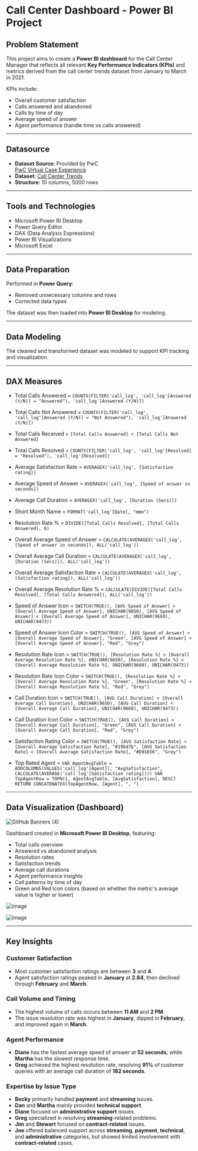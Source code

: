 # Call Center Dashboard - Power BI Project

## Problem Statement

This project aims to create a **Power BI dashboard** for the Call Center Manager that reflects all relevant **Key Performance Indicators (KPIs)** and metrics derived from the call center trends dataset from January to March in 2021.

KPIs include:
- Overall customer satisfaction
- Calls answered and abandoned
- Calls by time of day
- Average speed of answer
- Agent performance (handle time vs calls answered)

---

## Datasource

- **Dataset Source**: Provided by PwC  
  [PwC Virtual Case Experience](https://www.pwc.ch/en/careers-with-pwc/students/virtual-case-experience.html)
- **Dataset**: 
 [Call Center Trends](https://github.com/SagnikKundu07/Call-Centre-Dashboard---Power-BI-Project/blob/main/Call-Center-Dataset.xlsx)
- **Structure**: 10 columns, 5000 rows

---

## Tools and Technologies

- Microsoft Power BI Desktop
- Power Query Editor
- DAX (Data Analysis Expressions)
- Power BI Visualizations
- Microsoft Excel

---

## Data Preparation

Performed in **Power Query**:
- Removed unnecessary columns and rows
- Corrected data types

The dataset was then loaded into **Power BI Desktop** for modeling.

---

## Data Modeling

The cleaned and transformed dataset was modeled to support KPI tracking and visualization.

---

## DAX Measures

- Total Calls Answered = `COUNTX(FILTER('call_log', 'call_log'[Answered (Y/N)] = "Answered"), 'call_log'[Answered (Y/N)])`

- Total Calls Not Answered = `COUNTX(FILTER('call_log', 'call_log'[Answered (Y/N)] = "Not Answered"), 'call_log'[Answered (Y/N)])`

- Total Calls Received = `[Total Calls Answered] + [Total Calls Not Answered]`

- Total Calls Resolved = `COUNTX(FILTER('call_log', 'call_log'[Resolved] = "Resolved"), 'call_log'[Resolved])`

- Average Satisfaction Rate = `AVERAGEX('call_log', [Satisfaction rating])`

- Average Speed of Answer = `AVERAGEX('call_log', [Speed of answer in seconds])`

- Average Call Duration = `AVERAGEX('call_log', [Duration (Secs)])`

- Short Month Name = `FORMAT('call_log'[Date], "mmm")`

- Resolution Rate % = `DIVIDE([Total Calls Resolved], [Total Calls Answered], 0)`

- Overall Average Speed of Answer = `CALCULATE(AVERAGEX('call_log', [Speed of answer in seconds]), ALL('call_log'))`

- Overall Average Call Duration = `CALCULATE(AVERAGEX('call_log', [Duration (Secs)]), ALL('call_log'))`

- Overall Average Satisfaction Rate = `CALCULATE(AVERAGEX('call_log', [Satisfaction rating]), ALL('call_log'))`

- Overall Average Resolution Rate % = `CALCULATE(DIVIDE([Total Calls Resolved], [Total Calls Answered]), ALL('call_log'))`

- Speed of Answer Icon = `SWITCH(TRUE(), [AVG Speed of Answer] > [Overall Average Speed of Answer], UNICHAR(9650), [AVG Speed of Answer] < [Overall Average Speed of Answer], UNICHAR(9660), UNICHAR(9473))`

- Speed of Answer Icon Color = `SWITCH(TRUE(), [AVG Speed of Answer] > [Overall Average Speed of Answer], "Green", [AVG Speed of Answer] < [Overall Average Speed of Answer], "Red", "Grey")`

- Resolution Rate Icon = `SWITCH(TRUE(), [Resolution Rate %] > [Overall Average Resolution Rate %], UNICHAR(9650), [Resolution Rate %] < [Overall Average Resolution Rate %], UNICHAR(9660), UNICHAR(9473))`

- Resolution Rate Icon Color = `SWITCH(TRUE(), [Resolution Rate %] > [Overall Average Resolution Rate %], "Green", [Resolution Rate %] < [Overall Average Resolution Rate %], "Red", "Grey")`

- Call Duration Icon = `SWITCH(TRUE(), [AVG Call Duration] > [Overall Average Call Duration], UNICHAR(9650), [AVG Call Duration] < [Overall Average Call Duration], UNICHAR(9660), UNICHAR(9473))`

- Call Duration Icon Color = `SWITCH(TRUE(), [AVG Call Duration] > [Overall Average Call Duration], "Green", [AVG Call Duration] < [Overall Average Call Duration], "Red", "Grey")`

- Satisfaction Rating Color = `SWITCH(TRUE(), [AVG Satisfaction Rate] > [Overall Average Satisfaction Rate], "#19b47b", [AVG Satisfaction Rate] < [Overall Average Satisfaction Rate], "#D91656", "Grey")`

- Top Rated Agent = `VAR AgentAvgTable = ADDCOLUMNS(VALUES('call_log'[Agent]), "AvgSatisfaction", CALCULATE(AVERAGE('call_log'[Satisfaction rating]))) VAR TopAgentRow = TOPN(1, AgentAvgTable, [AvgSatisfaction], DESC) RETURN CONCATENATEX(TopAgentRow, [Agent], ", ")`

---

## Data Visualization (Dashboard)

![GitHub Banners (4)](https://github.com/user-attachments/assets/6da3d948-082c-4aff-a766-8a8ca9924391)

Dashboard created in **Microsoft Power BI Desktop**, featuring:
- Total calls overview
- Answered vs abandoned analysis
- Resolution rates
- Satisfaction trends
- Average call durations
- Agent performance insights
- Call patterns by time of day
- Green and Red Icon colors (based on whether the metric's average value is higher or lower)

![image](https://github.com/user-attachments/assets/4561cb11-f04f-4998-b88e-f4b7456f06d3)

![image](https://github.com/user-attachments/assets/c19adc4c-3f6b-4e32-894c-ba699faacbce)


---

## Key Insights

### Customer Satisfaction
- Most customer satisfaction ratings are between **3** and **4**.
- Agent satisfaction ratings peaked in **January** at **2.84**, then declined through **February** and **March**.

### Call Volume and Timing
- The highest volume of calls occurs between **11 AM** and **2 PM**.
- The issue resolution rate was highest in **January**, dipped in **February**, and improved again in **March**.

### Agent Performance
- **Diane** has the fastest average speed of answer at **52 seconds**, while **Martha** has the slowest response time.
- **Greg** achieved the highest resolution rate, resolving **91%** of customer queries with an average call duration of **182 seconds**.

### Expertise by Issue Type
- **Becky** primarily handled **payment** and **streaming** issues.
- **Dan** and **Martha** mainly provided **technical support**.
- **Diane** focused on **administrative support** issues.
- **Greg** specialized in resolving **streaming**-related problems.
- **Jim** and **Stewart** focused on **contract-related** issues.
- **Joe** offered balanced support across **streaming**, **payment**, **technical**, and **administrative** categories, but showed limited involvement with **contract-related** cases.
